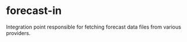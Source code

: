# forecast-in

Integration point responsible for fetching forecast data files from various providers.